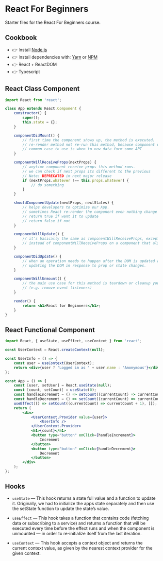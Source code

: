 # React For Beginners

Starter files for the React For Beginners course.

## Cookbook

- 👉 Install [Node.js](https://nodejs.org/en/)
- 👉 Install dependencies with: [Yarn](https://yarnpkg.com/) or [NPM](https://www.npmjs.com/)
- 👉 React + ReactDOM
- 👉 Typescript

## React Class Component

```jsx
import React from 'react';

class App extends React.Component {
    constructor() {
        super();
        this.state = {};
    }

    componentDidMount() {
        // first time the component shows up, the method is executed.
        // re-render method not re-run this method, because component not unmounted and mount again.
        // common case to use is when to new data form some API
    }

    componentWillReceiveProps(nextProps) {
        // anytime component receive props this method runs.
        // we can check if next props its different to the previous
        // Note: DEPRECATED in next major release
        if (nextProps.whatever !== this.props.whatever) {
            // do something
        }
    }

    shouldComponentUpdate(nextProps, nextStates) {
        // helps developers to optimize our App.
        // sometimes React re-render the component even nothing change on this specific component.
        // return true if want it to update
        // return false if not
    }

    componentWillUpdate() {
        // it’s basically the same as componentWillReceiveProps, except you are not allowed to call this.setState
        // instead of componentWillReceiveProps on a component that also has shouldComponentUpdate (but no access to previous props).
    }

    componentDidUpdate() {
        // when an operation needs to happen after the DOM is updated and the update queue is emptied.
        // updating the DOM in response to prop or state changes.
    }

    componentWillUnmount() {
        // the main use case for this method is teardown or cleanup your code before your component disappears
        // (e.g. remove event listeners)
    }

    render() {
        return <h1>React for Beginners</h1>;
    }
}
```

## React Functional Component

```jsx
import React, { useState, useEffect, useContext } from 'react';

const UserContext = React.createContext(null);

const UserInfo = () => {
    const user = useContext(UserContext);
    return <div>{user ? 'Logged in as ' + user.name : 'Anonymous'}</div>;
};

const App = () => {
    const [user, setUser] = React.useState(null);
    const [count, setCount] = useState(0);
    const handleIncrement = () => setCount((currentCount) => currentCount + 1);
    const handleDecrement = () => setCount((currentCount) => currentCount - 1);
    useEffect(() => setCount((currentCount) => currentCount + 1), []);
    return (
        <div>
            <UserContext.Provider value={user}>
                <UserInfo />
            </UserContext.Provider>
            <h1>{count}</h1>
            <button type="button" onClick={handleIncrement}>
                Increment
            </button>
            <button type="button" onClick={handleDecrement}>
                Decrement
            </button>
        </div>
    );
};
```

## Hooks

- `useState` — This hook returns a state full value and a function to update it.
Originally, we had to initialize the apps state separately and then use the setState function to
update the state’s value.

- `useEffect` — This hook takes a function that contains code (fetching data or subscribing to a service)
and returns a function that will be executed every time before the effect runs and when the component
is unmounted — in order to re-initialize itself from the last iteration.

- `useContext` — This hook accepts a context object and returns the current context value,
as given by the nearest context provider for the given context.
